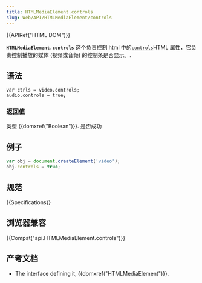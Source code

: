 ```yaml
---
title: HTMLMediaElement.controls
slug: Web/API/HTMLMediaElement/controls
---
```

{{APIRef("HTML DOM")}}

**`HTMLMediaElement.controls`** 这个负责控制 html 中的[`controls`](/zh-CN/docs/Web/HTML/Element/video#attr-controls)HTML 属性，它负责控制播放的媒体 (视频或音频) 的控制条是否显示。.

## 语法

```plain
var ctrls = video.controls;
audio.controls = true;
```

### 返回值

类型 {{domxref("Boolean")}}. 是否成功

## 例子

```js
var obj = document.createElement('video');
obj.controls = true;
```

## 规范

{{Specifications}}

## 浏览器兼容

{{Compat("api.HTMLMediaElement.controls")}}

## 产考文档

- The interface defining it, {{domxref("HTMLMediaElement")}}.
